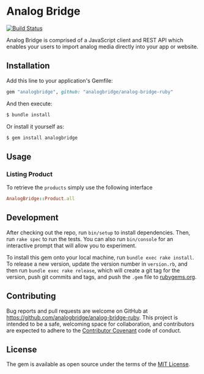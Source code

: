 # Analog Bridge

[![Build
Status](https://travis-ci.org/analogbridge/analog-bridge-ruby.svg?branch=master)](https://travis-ci.org/analogbridge/analog-bridge-ruby)

Analog Bridge is comprised of a JavaScript client and REST API which enables
your users to import analog media directly into your app or website.

## Installation

Add this line to your application's Gemfile:

```ruby
gem "analogbridge", github: "analogbridge/analog-bridge-ruby"
```

And then execute:

```sh
$ bundle install
```

Or install it yourself as:

```sh
$ gem install analogbridge
```

## Usage

### Listing Product

To retrieve the `products` simply use the following interface

```ruby
AnalogBridge::Product.all
```

## Development

After checking out the repo, run `bin/setup` to install dependencies. Then, run `rake spec` to run the tests. You can also run `bin/console` for an interactive prompt that will allow you to experiment.

To install this gem onto your local machine, run `bundle exec rake install`. To release a new version, update the version number in `version.rb`, and then run `bundle exec rake release`, which will create a git tag for the version, push git commits and tags, and push the `.gem` file to [rubygems.org](https://rubygems.org).

## Contributing

Bug reports and pull requests are welcome on GitHub at https://github.com/analogbridge/analog-bridge-ruby. This project is intended to be a safe, welcoming space for collaboration, and contributors are expected to adhere to the [Contributor Covenant](http://contributor-covenant.org) code of conduct.


## License

The gem is available as open source under the terms of the [MIT License](http://opensource.org/licenses/MIT).
